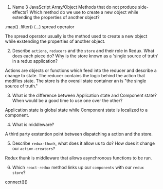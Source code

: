 1.  Name 3 JavaScript Array/Object Methods that do not produce side-effects? Which method do we use to create a new object while extending the properties of another object?

.map()
.filter() 
(...) spread operator

The spread operator usually is the method used to create a new object while exstending the properties of another object.


2.  Describe `actions`, `reducers` and the `store` and their role in Redux. What does each piece do? Why is the store known as a 'single source of truth' in a redux application?

Actions are objects or functions which feed into the reducer and describe a change to state. The reducer contains the logic behind the action that modifies state.  The store is the overall state container an is "the single source of truth."

3.  What is the difference between Application state and Component state? When would be a good time to use one over the other?

 Application state is global state while Component state is localized to a component.

4.  What is middleware?

A third party exstention point between dispatching a action and the store.

5.  Describe `redux-thunk`, what does it allow us to do? How does it change our `action-creators`?

Redux thunk is middleware that allows asynchronous functions to be run.

6.  Which `react-redux` method links up our `components` with our `redux store`?

connect()()
